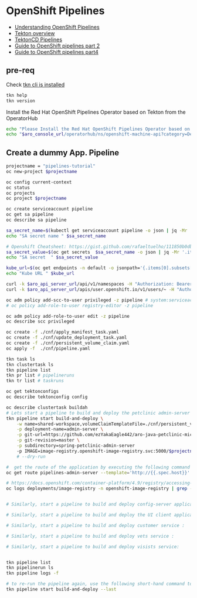 # OpenShift Pipelines

- [Understanding OpenShift Pipelines](https://docs.openshift.com/container-platform/4.9/cicd/pipelines/understanding-openshift-pipelines.html)
- [Tekton overview](https://tekton.dev/docs/overview)
- [TektonCD Pipelines](https://github.com/tektoncd/pipeline/blob/master/docs/pipelines.md)
- [Guide to OpenShift pipelines part 2](https://www.openshift.com/blog/guide-to-openshift-pipelines-part-2-using-source-2-image-build-in-tekton)
- [Guide to OpenShift pipelines part4](https://www.openshift.com/blog/guide-to-openshift-pipelines-part-4-application-deployment-and-pipeline-orchestration-1)

## pre-req
Check [tkn cli is installed](./tools.md#how-to-install-tekton-cli)

```sh
tkn help
tkn version
```

Install the Red Hat OpenShift Pipelines Operator based on Tekton from the OperatorHub
```sh
echo "Please Install the Red Hat OpenShift Pipelines Operator based on Tekton from the OperatorHub, go to :"
echo "$aro_console_url/operatorhub/ns/openshift-machine-api?category=Developer+Tools&keyword=Tekton"
```

## Create a dummy App. Pipeline

```sh
projectname = "pipelines-tutorial"
oc new-project $projectname

oc config current-context
oc status
oc projects
oc project $projectname

oc create serviceaccount pipeline
oc get sa pipeline
oc describe sa pipeline

sa_secret_name=$(kubectl get serviceaccount pipeline -o json | jq -Mr '.secrets[].name')
echo "SA secret name " $sa_secret_name

# Openshift Cheatsheet: https://gist.github.com/rafaeltuelho/111850b0db31106a4d12a186e1fbc53e
sa_secret_value=$(oc get secrets  $sa_secret_name -o json | jq -Mr '.items[1].metadata.annotations["openshift.io/token-secret.value"]' | base64 -d)
echo "SA secret  " $sa_secret_value

kube_url=$(oc get endpoints -n default -o jsonpath='{.items[0].subsets[0].addresses[0].ip}')
echo "Kube URL " $kube_url

curl -k $aro_api_server_url/api/v1/namespaces -H "Authorization: Bearer $sa_secret_value" -H 'Accept: application/json'
curl -k $aro_api_server_url/apis/user.openshift.io/v1/users/~ -H "Authorization: Bearer $sa_secret_value" -H 'Accept: application/json'

oc adm policy add-scc-to-user privileged -z pipeline # system:serviceaccount:$projectname:pipeline
# oc policy add-role-to-user registry-editor -z pipeline

oc adm policy add-role-to-user edit -z pipeline
oc describe scc privileged

oc create -f ./cnf/apply_manifest_task.yaml
oc create -f ./cnf/update_deployment_task.yaml
oc create -f ./cnf/persistent_volume_claim.yaml
oc apply -f  ./cnf/pipeline.yaml

tkn task ls
tkn clustertask ls
tkn pipeline list
tkn pr list # pipelineruns
tkn tr list # taskruns

oc get tektonconfigs
oc describe tektonconfig config

oc describe clustertask buildah
# Lets start a pipeline to build and deploy the petclinic admin-server backend application using tkn:
tkn pipeline start build-and-deploy \
    -w name=shared-workspace,volumeClaimTemplateFile=./cnf/persistent_volume_claim.yaml \
    -p deployment-name=admin-server \
    -p git-url=https://github.com/ezYakaEagle442/aro-java-petclinic-mic-srv \
    -p git-revision=master \
    -p subdirectory=spring-petclinic-admin-server
    -p IMAGE=image-registry.openshift-image-registry.svc:5000/$projectname/admin-server
    # --dry-run

#  get the route of the application by executing the following command and access the application
oc get route pipelines-admin-server --template='http://{{.spec.host}}'

# https://docs.openshift.com/container-platform/4.9/registry/accessing-the-registry.html
oc logs deployments/image-registry -n openshift-image-registry | grep -i "admin-server"


# Similarly, start a pipeline to build and deploy config-server application:

# Similarly, start a pipeline to build and deploy the UI client application:

# Similarly, start a pipeline to build and deploy customer service :

# Similarly, start a pipeline to build and deploy vets service :

# Similarly, start a pipeline to build and deploy visists service:


tkn pipeline list
tkn pipelinerun ls
tkn pipeline logs -f

# to re-run the pipeline again, use the following short-hand command to rerun the last pipelinerun again that uses the same workspaces, params and sa used in the previous pipeline run:
tkn pipeline start build-and-deploy --last


```
